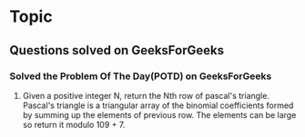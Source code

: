 # Topic

## Questions solved on GeeksForGeeks

### Solved the Problem Of The Day(POTD) on GeeksForGeeks

1. Given a positive integer N, return the Nth row of pascal's triangle.
Pascal's triangle is a triangular array of the binomial coefficients formed by summing up the elements of previous row.
The elements can be large so return it modulo 109 + 7.